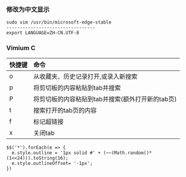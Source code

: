 ### 修改为中文显示

```shell
sudo vim /usr/bin/microsoft-edge-stable
---------------------------------
export LANGUAGE=ZH-CN.UTF-8

```

### Vimium C

|    快捷键  |命令      |
|:-----|:-----|
|    o  |  从收藏夹、历史记录打开,或录入新搜索   |
|     p |   将剪切板的内容粘贴到tab并搜索   |
|    P |     将剪切板的内容粘贴到tab并搜索(额外打开新的tab页) |
|      t|   搜索打开的tab页的内容   |
|    f  |   标记超链接   |
|    x  |    关闭tab  |

```shell
$$('*').forEach(e => {
  e.style.outline = '1px solid #' + (~~(Math.random()*(1<<24))).toString(16);
  e.style.outlineOffset= '-1px';
})
```